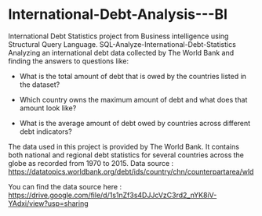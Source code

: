 # International-Debt-Analysis---BI
International Debt Statistics project from Business intelligence using Structural Query Language.
SQL-Analyze-International-Debt-Statistics
Analyzing an international debt data collected by The World Bank and finding the answers to questions like:
* What is the total amount of debt that is owed by the countries listed in the dataset?


* Which country owns the maximum amount of debt and what does that amount look like?


* What is the average amount of debt owed by countries across different debt indicators?


The data used in this project is provided by The World Bank. It contains both national and regional debt statistics for several countries across the globe as recorded from 1970 to 2015.
Data source : https://datatopics.worldbank.org/debt/ids/country/chn/counterpartarea/wld

You can find the data source here :  https://drive.google.com/file/d/1s1nZf3s4DJJcVzC3rd2_nYK8iV-YAdxi/view?usp=sharing

